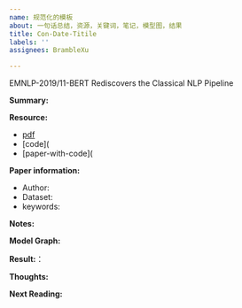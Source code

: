 ```yaml
---
name: 规范化的模板
about: 一句话总结，资源，关键词，笔记，模型图，结果
title: Con-Date-Titile
labels: ''
assignees: BrambleXu

---
```


EMNLP-2019/11-BERT Rediscovers the Classical NLP Pipeline


**Summary:**




**Resource:**

- [pdf]()
- [code](
- [paper-with-code](



**Paper information:**

- Author: 
- Dataset: 
- keywords: 


**Notes:**





**Model Graph:**



**Result:**：



**Thoughts:**



**Next Reading:**
